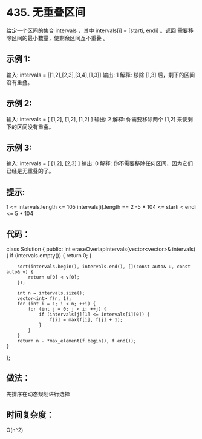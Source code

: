 # 435. 无重叠区间
给定一个区间的集合 intervals ，其中 intervals[i] = [starti, endi] 。返回 需要移除区间的最小数量，使剩余区间互不重叠 。

 

## 示例 1:

输入: intervals = [[1,2],[2,3],[3,4],[1,3]]
输出: 1
解释: 移除 [1,3] 后，剩下的区间没有重叠。
## 示例 2:

输入: intervals = [ [1,2], [1,2], [1,2] ]
输出: 2
解释: 你需要移除两个 [1,2] 来使剩下的区间没有重叠。
## 示例 3:

输入: intervals = [ [1,2], [2,3] ]
输出: 0
解释: 你不需要移除任何区间，因为它们已经是无重叠的了。
 

## 提示:

1 <= intervals.length <= 105
intervals[i].length == 2
-5 * 104 <= starti < endi <= 5 * 104

## 代码：
class Solution {
public:
    int eraseOverlapIntervals(vector<vector<int>>& intervals) {
        if (intervals.empty()) {
            return 0;
        }
        
        sort(intervals.begin(), intervals.end(), [](const auto& u, const auto& v) {
            return u[0] < v[0];
        });

        int n = intervals.size();
        vector<int> f(n, 1);
        for (int i = 1; i < n; ++i) {
            for (int j = 0; j < i; ++j) {
                if (intervals[j][1] <= intervals[i][0]) {
                    f[i] = max(f[i], f[j] + 1);
                }
            }
        }
        return n - *max_element(f.begin(), f.end());
    }
};


## 做法：
先排序在动态规划进行选择

## 时间复杂度：
O(n^2)
